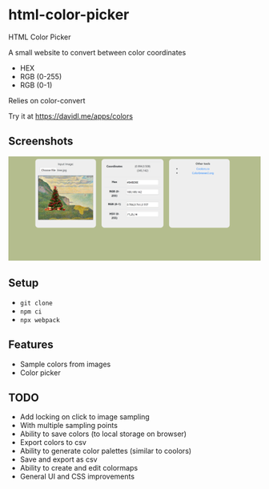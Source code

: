 # html-color-picker
HTML Color Picker

A small website to convert between color coordinates
* HEX
* RGB (0-255)
* RGB (0-1)

Relies on color-convert

Try it at https://davidl.me/apps/colors

## Screenshots
![](README_Resources/screenshot1.png)


## Setup
* `git clone`
* `npm ci`
* `npx webpack`

## Features
* Sample colors from images
* Color picker

## TODO
* Add locking on click to image sampling
 * With multiple sampling points
* Ability to save colors (to local storage on browser)
 * Export colors to csv
* Ability to generate color palettes (similar to coolors)
 * Save and export as csv
* Ability to create and edit colormaps
* General UI and CSS improvements
